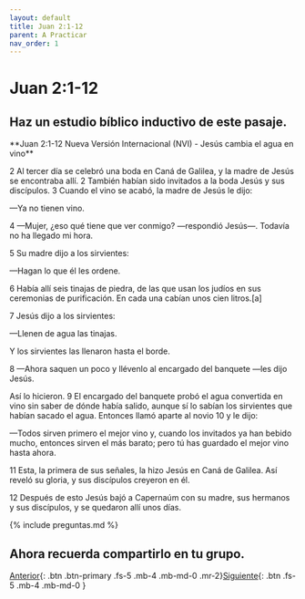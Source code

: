 ```yaml
---
layout: default
title: Juan 2:1-12
parent: A Practicar
nav_order: 1
---
```


# Juan 2:1-12

## Haz un estudio bíblico inductivo de este pasaje.

<div class="code-example" markdown="1">
**Juan 2:1-12 Nueva Versión Internacional (NVI) - Jesús cambia el agua en vino**

2 Al tercer día se celebró una boda en Caná de Galilea, y la madre de Jesús se encontraba allí. 2 También habían sido invitados a la boda Jesús y sus discípulos. 3 Cuando el vino se acabó, la madre de Jesús le dijo:

—Ya no tienen vino.

4 —Mujer, ¿eso qué tiene que ver conmigo? —respondió Jesús—. Todavía no ha llegado mi hora.

5 Su madre dijo a los sirvientes:

—Hagan lo que él les ordene.

6 Había allí seis tinajas de piedra, de las que usan los judíos en sus ceremonias de purificación. En cada una cabían unos cien litros.[a]

7 Jesús dijo a los sirvientes:

—Llenen de agua las tinajas.

Y los sirvientes las llenaron hasta el borde.

8 —Ahora saquen un poco y llévenlo al encargado del banquete —les dijo Jesús.

Así lo hicieron. 9 El encargado del banquete probó el agua convertida en vino sin saber de dónde había salido, aunque sí lo sabían los sirvientes que habían sacado el agua. Entonces llamó aparte al novio 10 y le dijo:

—Todos sirven primero el mejor vino y, cuando los invitados ya han bebido mucho, entonces sirven el más barato; pero tú has guardado el mejor vino hasta ahora.

11 Esta, la primera de sus señales, la hizo Jesús en Caná de Galilea. Así reveló su gloria, y sus discípulos creyeron en él.

12 Después de esto Jesús bajó a Capernaúm con su madre, sus hermanos y sus discípulos, y se quedaron allí unos días.
</div>

{% include preguntas.md %}

## Ahora recuerda compartirlo en tu grupo.

[Anterior]({{site.baseurl}}/docs/practica/){: .btn .btn-primary .fs-5 .mb-4 .mb-md-0 .mr-2}[Siguiente]({{site.baseurl}}/docs/practica/lucas-8-22-25/){: .btn .fs-5 .mb-4 .mb-md-0 }